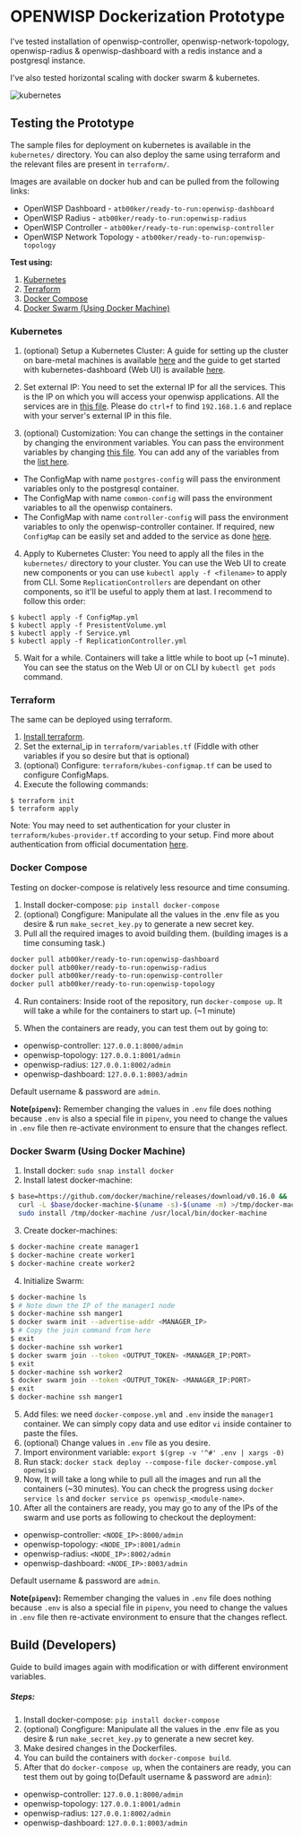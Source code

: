 # OPENWISP Dockerization Prototype

I've tested installation of openwisp-controller, openwisp-network-topology, openwisp-radius & openwisp-dashboard with a redis instance and a postgresql instance.

I've also tested horizontal scaling with docker swarm & kubernetes.

![kubernetes](https://i.ibb.co/rGpLq4y/ss1.png)

## Testing the Prototype

The sample files for deployment on kubernetes is available in the `kubernetes/` directory. You can also deploy the same using terraform and the relevant files are present in `terraform/`.

Images are available on docker hub and can be pulled from the following links:
- OpenWISP Dashboard - `atb00ker/ready-to-run:openwisp-dashboard`
- OpenWISP Radius - `atb00ker/ready-to-run:openwisp-radius`
- OpenWISP Controller - `atb00ker/ready-to-run:openwisp-controller`
- OpenWISP Network Topology - `atb00ker/ready-to-run:openwisp-topology`

**Test using:**
1. [Kubernetes](https://github.com/atb00ker/dockerize-openwisp#kubernetes)
2. [Terraform](https://github.com/atb00ker/dockerize-openwisp#terraform)
3. [Docker Compose](https://github.com/atb00ker/dockerize-openwisp#docker-compose)
4. [Docker Swarm (Using Docker Machine)](https://github.com/atb00ker/dockerize-openwisp#docker-swarm-using-docker-machine)

### Kubernetes

1. (optional) Setup a Kubernetes Cluster: A guide for setting up the cluster on bare-metal machines is available [here](https://blog.alexellis.io/kubernetes-in-10-minutes/) and the guide to get started with kubernetes-dashboard (Web UI) is available [here](https://github.com/kubernetes/dashboard).

2. Set external IP: You need to set the external IP for all the services. This is the IP on which you will access your openwisp applications. All the services are in [this file](https://github.com/atb00ker/dockerize-openwisp/blob/master/kubernetes/Service.yml). Please do `ctrl+f` to find `192.168.1.6` and replace with your server's external IP in this file. 

3. (optional) Customization: You can change the settings in the container by changing the environment variables. You can pass the environment variables by changing [this file](https://github.com/atb00ker/dockerize-openwisp/blob/master/kubernetes/ConfigMap.yml). You can add any of the variables from the [list here](https://github.com/atb00ker/dockerize-openwisp/blob/master/.env). 
- The ConfigMap with name `postgres-config` will pass the environment variables only to the postgresql container. 
- The ConfigMap with name `common-config` will pass the environment variables to all the openwisp containers.
- The ConfigMap with name `controller-config` will pass the environment variables to only the openwisp-controller container. If required, new `ConfigMap` can be easily set and added to the service as done [here](https://github.com/atb00ker/dockerize-openwisp/blob/79021ca8ad1d1c083d2822f05143f3c80b0d8077/kubernetes/ReplicationController.yml#L19).

4. Apply to Kubernetes Cluster: You need to apply all the files in the `kubernetes/` directory to your cluster. You can use the Web UI to create new components or you can use `kubectl apply -f <filename>` to apply from CLI. Some `ReplicationControllers` are dependant on other components, so it'll be useful to apply them at last. I recommend to follow this order:
```
$ kubectl apply -f ConfigMap.yml
$ kubectl apply -f PresistentVolume.yml
$ kubectl apply -f Service.yml
$ kubectl apply -f ReplicationController.yml
```

5. Wait for a while. Containers will take a little while to boot up (~1 minute). You can see the status on the Web UI or on CLI by `kubectl get pods` command.


### Terraform

The same can be deployed using terraform.

1. [Install terraform](https://learn.hashicorp.com/terraform/getting-started/install.html).
2. Set the external_ip in `terraform/variables.tf` (Fiddle with other variables if you so desire but that is optional)
3. (optional) Configure: `terraform/kubes-configmap.tf` can be used to configure ConfigMaps.
4. Execute the following commands:
```
$ terraform init
$ terraform apply
```

Note: You may need to set authentication for your cluster in `terraform/kubes-provider.tf` according to your setup. Find more about authentication from official documentation [here](https://www.terraform.io/docs/providers/kubernetes/index.html#authentication).


### Docker Compose

Testing on docker-compose is relatively less resource and time consuming.

1. Install docker-compose: `pip install docker-compose`
2. (optional) Congfigure: Manipulate all the values in the .env file as you desire & run `make_secret_key.py` to generate a new secret key.
3. Pull all the required images to avoid building them. (building images is a time consuming task.)

```bash
docker pull atb00ker/ready-to-run:openwisp-dashboard
docker pull atb00ker/ready-to-run:openwisp-radius
docker pull atb00ker/ready-to-run:openwisp-controller
docker pull atb00ker/ready-to-run:openwisp-topology
```

4. Run containers: Inside root of the repository, run `docker-compose up`. It will take a while for the containers to start up. (~1 minute)

5. When the containers are ready, you can test them out by going to: 
- openwisp-controller: `127.0.0.1:8000/admin`
- openwisp-topology: `127.0.0.1:8001/admin`
- openwisp-radius: `127.0.0.1:8002/admin`
- openwisp-dashboard: `127.0.0.1:8003/admin`

Default username & password are `admin`.

**Note(`pipenv`):** Remember changing the values in `.env` file does nothing because `.env` is also a special file in `pipenv`, you need to change the values in `.env` file then re-activate environment to ensure that the changes reflect.

### Docker Swarm (Using Docker Machine)

1. Install docker: `sudo snap install docker`
2. Install latest docker-machine: 

```bash
$ base=https://github.com/docker/machine/releases/download/v0.16.0 &&
  curl -L $base/docker-machine-$(uname -s)-$(uname -m) >/tmp/docker-machine &&
  sudo install /tmp/docker-machine /usr/local/bin/docker-machine
```

3. Create docker-machines:

```bash
$ docker-machine create manager1
$ docker-machine create worker1
$ docker-machine create worker2
```

4. Initialize Swarm:

```bash
$ docker-machine ls
$ # Note down the IP of the manager1 node
$ docker-machine ssh manger1
$ docker swarm init --advertise-addr <MANAGER_IP>
$ # Copy the join command from here
$ exit
$ docker-machine ssh worker1
$ docker swarm join --token <OUTPUT_TOKEN> <MANAGER_IP:PORT>
$ exit
$ docker-machine ssh worker2
$ docker swarm join --token <OUTPUT_TOKEN> <MANAGER_IP:PORT>
$ exit
$ docker-machine ssh manger1
```

5. Add files: we need `docker-compose.yml` and `.env` inside the `manager1` container. We can simply copy data and use editor `vi` inside container to paste the files.
6. (optional) Change values in `.env` file as you desire.
7. Import environment variable: `export $(grep -v '^#' .env | xargs -0)`
8. Run stack: `docker stack deploy --compose-file docker-compose.yml openwisp`
9. Now, It will take a long while to pull all the images and run all the containers (~30 minutes). You can check the progress using `docker service ls` and `docker service ps openwisp_<module-name>`.
10. After all the containers are ready, you may go to any of the IPs of the swarm and use ports as following to checkout the deployment:

- openwisp-controller: `<NODE_IP>:8000/admin`
- openwisp-topology: `<NODE_IP>:8001/admin`
- openwisp-radius: `<NODE_IP>:8002/admin`
- openwisp-dashboard: `<NODE_IP>:8003/admin`

Default username & password are `admin`.

**Note(`pipenv`):** Remember changing the values in `.env` file does nothing because `.env` is also a special file in `pipenv`, you need to change the values in `.env` file then re-activate environment to ensure that the changes reflect.

## Build (Developers)

Guide to build images again with modification or with different environment variables.

##### Steps:

1. Install docker-compose: `pip install docker-compose`
2. (optional) Congfigure: Manipulate all the values in the .env file as you desire & run `make_secret_key.py` to generate a new secret key.
3. Make desired changes in the Dockerfiles.
4. You can build the containers with `docker-compose build`. 
5. After that do `docker-compose up`, when the containers are ready, you can test them out by going to(Default username & password are `admin`): 
- openwisp-controller: `127.0.0.1:8000/admin`
- openwisp-topology: `127.0.0.1:8001/admin`
- openwisp-radius: `127.0.0.1:8002/admin`
- openwisp-dashboard: `127.0.0.1:8003/admin`
